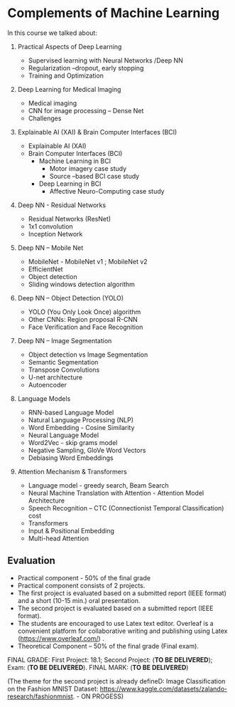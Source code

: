 # Complements of Machine Learning  
  
In this course we talked about:  
  
1. Practical Aspects of Deep Learning  
    - Supervised learning with Neural Networks /Deep NN  
    - Regularization –dropout, early stopping  
    - Training and Optimization  

2. Deep Learning for Medical Imaging
    - Medical imaging
    - CNN for image processing – Dense Net
    - Challenges

3. Explainable AI (XAI) & Brain Computer Interfaces (BCI)  
    - Explainable AI (XAI)  
    - Brain Computer Interfaces (BCI)  
      - Machine Learning in BCI  
        - Motor imagery case study  
        - Source –based BCI case study  
      - Deep Learning in BCI  
        - Affective Neuro-Computing case study

4. Deep NN - Residual Networks
    - Residual Networks (ResNet)
    - 1x1 convolution
    - Inception Network

5. Deep NN – Mobile Net
    - MobileNet - MobileNet v1 ; MobileNet v2
    - EfficientNet
    - Object detection
    - Sliding windows detection algorithm

6. Deep NN – Object Detection (YOLO)
    - YOLO (You Only Look Once) algorithm
    - Other CNNs: Region proposal R-CNN
    - Face Verification and Face Recognition

7. Deep NN – Image Segmentation
    - Object detection vs Image Segmentation
    - Semantic Segmentation
    - Transpose Convolutions
    - U-net architecture
    - Autoencoder

8. Language Models
    - RNN-based Language Model
    - Natural Language Processing (NLP)
    - Word Embedding - Cosine Similarity
    - Neural Language Model
    - Word2Vec - skip grams model
    - Negative Sampling, GloVe Word Vectors
    - Debiasing Word Embeddings

9. Attention Mechanism & Transformers
    - Language model - greedy search, Beam Search
    - Neural Machine Translation with Attention - Attention Model Architecture
    - Speech Recognition – CTC (Connectionist Temporal Classification) cost
    - Transformers
    - Input & Positional Embedding
    - Multi-head Attention

## Evaluation 

- Practical component - 50% of the final grade  
- Practical component consists of 2 projects.
- The first project is evaluated based on a submitted report (IEEE format) and a short (10-15 min.) oral presentation.
- The second project is evaluated based on a submitted report (IEEE format).
- The students are encouraged to use Latex text editor. Overleaf is a convenient platform for collaborative writing and publishing using Latex (https://www.overleaf.com/) .
- Theoretical Component – 50% of the final grade (Final exam).


FINAL GRADE: First Project: 18.1; Second Project: (**TO BE DELIVERED**); Exam: (**TO BE DELIVERED**). FINAL MARK: (**TO BE DELIVERED**)

(The theme for the second project is already defineD: Image Classification on the Fashion MNIST Dataset: https://www.kaggle.com/datasets/zalando-research/fashionmnist. - ON PROGESS)
